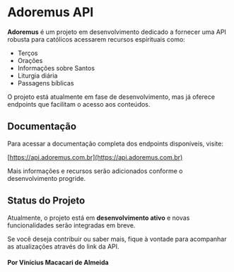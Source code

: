 # Adoremus API

**Adoremus** é um projeto em desenvolvimento dedicado a fornecer uma API robusta para católicos acessarem recursos espirituais como:

- Terços
- Orações
- Informações sobre Santos
- Liturgia diária
- Passagens bíblicas

O projeto está atualmente em fase de desenvolvimento, mas já oferece endpoints que facilitam o acesso aos conteúdos.

## Documentação

Para acessar a documentação completa dos endpoints disponíveis, visite:

[https://api.adoremus.com.br](https://api.adoremus.com.br)

Mais informações e recursos serão adicionados conforme o desenvolvimento progride.

## Status do Projeto

Atualmente, o projeto está em **desenvolvimento ativo** e novas funcionalidades serão integradas em breve.

Se você deseja contribuir ou saber mais, fique à vontade para acompanhar as atualizações através do link da API.

#### Por Vinícius Macacari de Almeida